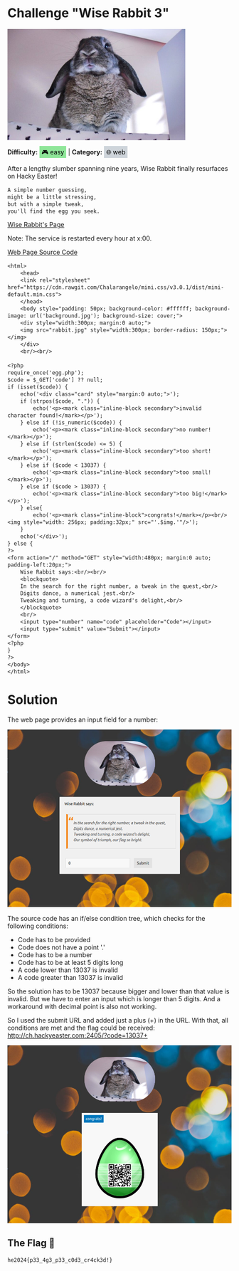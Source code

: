 # Challenge "Wise Rabbit 3"
<img src="banner.jpg" width="400px" alt="Banner Image" /><br/>

**Difficulty:** <span style="background-color: #8fe699; padding: 5px; color: black;">🎮 easy</span> | **Category:** <span style="background-color: #ced4da; padding: 5px; color: black;">🌐 web</span>


After a lengthy slumber spanning nine years, Wise Rabbit finally resurfaces on Hacky Easter!

    A simple number guessing,
    might be a little stressing,
    but with a simple tweak,
    you'll find the egg you seek.

[Wise Rabbit's Page](http://ch.hackyeaster.com:2405/)

Note: The service is restarted every hour at x:00.

[Web Page Source Code](wiserabbit3-source.txt)

    <html>
        <head>
        <link rel="stylesheet" href="https://cdn.rawgit.com/Chalarangelo/mini.css/v3.0.1/dist/mini-default.min.css">
        </head>
        <body style="padding: 50px; background-color: #ffffff; background-image: url('background.jpg'); background-size: cover;">
        <div style="width:300px; margin:0 auto;">
        <img src="rabbit.jpg" style="width:300px; border-radius: 150px;"></img>
        </div>
        <br/><br/>

    <?php
    require_once('egg.php');
    $code = $_GET['code'] ?? null;
    if (isset($code)) {
        echo('<div class="card" style="margin:0 auto;">');
        if (strpos($code, ".")) {
            echo('<p><mark class="inline-block secondary">invalid character found!</mark></p>');
        } else if (!is_numeric($code)) {
            echo('<p><mark class="inline-block secondary">no number!</mark></p>');
        } else if (strlen($code) <= 5) {
            echo('<p><mark class="inline-block secondary">too short!</mark></p>');
        } else if ($code < 13037) {
            echo('<p><mark class="inline-block secondary">too small!</mark></p>');
        } else if ($code > 13037) {
            echo('<p><mark class="inline-block secondary">too big!</mark></p>');
        } else{
            echo('<p><mark class="inline-block">congrats!</mark></p><br/><img style="width: 256px; padding:32px;" src="'.$img.'"/>');
        }
        echo('</div>');
    } else {
    ?>
    <form action="/" method="GET" style="width:480px; margin:0 auto; padding-left:20px;">
        Wise Rabbit says:<br/><br/>
        <blockquote>
        In the search for the right number, a tweak in the quest,<br/>
        Digits dance, a numerical jest.<br/>
        Tweaking and turning, a code wizard's delight,<br/>
        </blockquote>
        <br/>
        <input type="number" name="code" placeholder="Code"></input>
        <input type="submit" value="Submit"></input>
    </form>
    <?php
    }
    ?>
    </body>
    </html>


# Solution
The web page provides an input field for a number:

![Webpage](webpage.png)

The source code has an if/else condition tree, which checks for the following conditions:
- Code has to be provided
- Code does not have a point '.'
- Code has to be a number
- Code has to be at least 5 digits long
- A code lower than 13037 is invalid
- A code greater than 13037 is invalid

So the solution has to be 13037 because bigger and lower than that value is invalid. But we have to enter an input which is longer than 5 digits. And a workaround with decimal point is also not working.

So I used the submit URL and added just a plus (+) in the URL. With that, all conditions are met and the flag could be received:
http://ch.hackyeaster.com:2405/?code=13037+

![Flag](flag.png)


## The Flag 🚩
    he2024{p33_4g3_p33_c0d3_cr4ck3d!}
